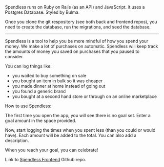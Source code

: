 
 Spendless runs on Ruby on Rails (as an API) and JavaScript. It uses a Postgres Database. Styled by Bulma. 

 Once you clone the git respository (see both back and frontend repos), you need to create the database, run the migrations, and seed the database. 

***     ***     ***     ***     ***     ***     ***     ***     ***     ***

Spendless is a tool to help you be more mindful of how you spend your money. We make a lot of purchases on automatic. Spendless will keep track the amounts of money you saved on purchases that you paused to consider. 

You can log things like:

- you waited to buy something on sale
- you bought an item in bulk so it was cheaper
- you made dinner at home instead of going out
- you found a generic brand
- you bought at a second hand store or through on an online marketplace

How to use Spendless:

The first time you open the app, you will see there is no goal set. Enter a goal amount in the space provided. 

Now, start logging the times when you spent less (than you could or would have). Each amount will be added to the total. You can also add a description. 
    
When you reach your goal, you can celebrate! 

<p>Link to <a href src="https://github.com/sparsell/spendless-frontend">Spendless Frontend</a> Github repo.</p>

    

   


